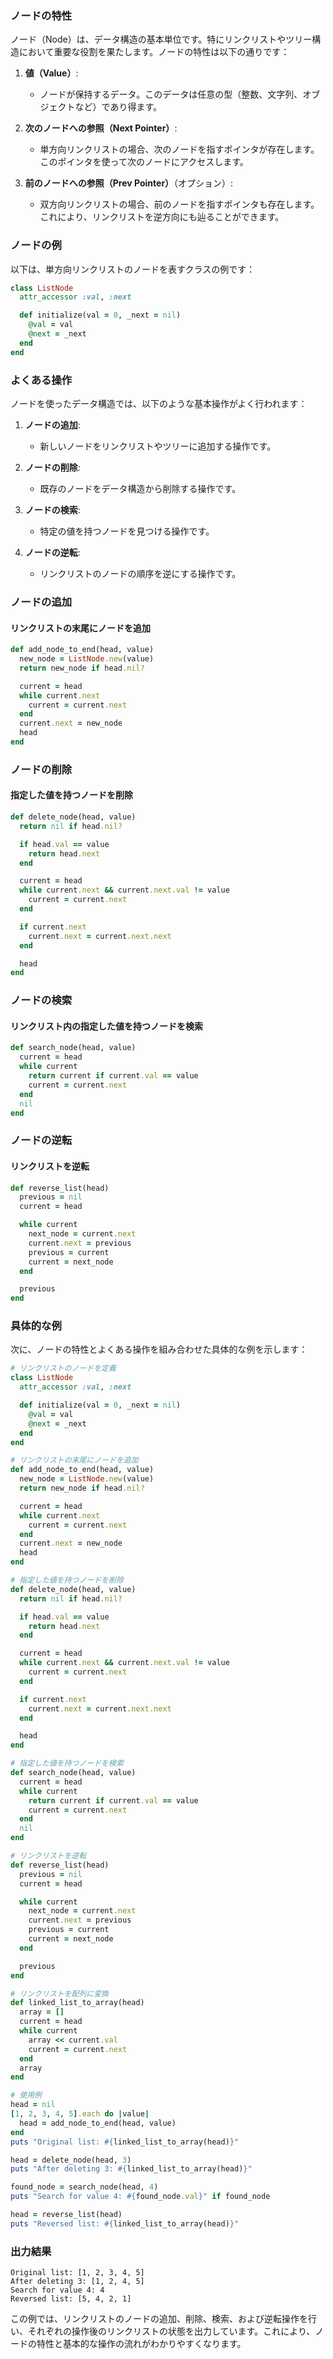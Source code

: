 ### ノードの特性

ノード（Node）は、データ構造の基本単位です。特にリンクリストやツリー構造において重要な役割を果たします。ノードの特性は以下の通りです：

1. **値（Value）**:

   - ノードが保持するデータ。このデータは任意の型（整数、文字列、オブジェクトなど）であり得ます。

2. **次のノードへの参照（Next Pointer）**:

   - 単方向リンクリストの場合、次のノードを指すポインタが存在します。このポインタを使って次のノードにアクセスします。

3. **前のノードへの参照（Prev Pointer）**（オプション）:
   - 双方向リンクリストの場合、前のノードを指すポインタも存在します。これにより、リンクリストを逆方向にも辿ることができます。

### ノードの例

以下は、単方向リンクリストのノードを表すクラスの例です：

```ruby
class ListNode
  attr_accessor :val, :next

  def initialize(val = 0, _next = nil)
    @val = val
    @next = _next
  end
end
```

### よくある操作

ノードを使ったデータ構造では、以下のような基本操作がよく行われます：

1. **ノードの追加**:

   - 新しいノードをリンクリストやツリーに追加する操作です。

2. **ノードの削除**:

   - 既存のノードをデータ構造から削除する操作です。

3. **ノードの検索**:

   - 特定の値を持つノードを見つける操作です。

4. **ノードの逆転**:
   - リンクリストのノードの順序を逆にする操作です。

### ノードの追加

#### リンクリストの末尾にノードを追加

```ruby
def add_node_to_end(head, value)
  new_node = ListNode.new(value)
  return new_node if head.nil?

  current = head
  while current.next
    current = current.next
  end
  current.next = new_node
  head
end
```

### ノードの削除

#### 指定した値を持つノードを削除

```ruby
def delete_node(head, value)
  return nil if head.nil?

  if head.val == value
    return head.next
  end

  current = head
  while current.next && current.next.val != value
    current = current.next
  end

  if current.next
    current.next = current.next.next
  end

  head
end
```

### ノードの検索

#### リンクリスト内の指定した値を持つノードを検索

```ruby
def search_node(head, value)
  current = head
  while current
    return current if current.val == value
    current = current.next
  end
  nil
end
```

### ノードの逆転

#### リンクリストを逆転

```ruby
def reverse_list(head)
  previous = nil
  current = head

  while current
    next_node = current.next
    current.next = previous
    previous = current
    current = next_node
  end

  previous
end
```

### 具体的な例

次に、ノードの特性とよくある操作を組み合わせた具体的な例を示します：

```ruby
# リンクリストのノードを定義
class ListNode
  attr_accessor :val, :next

  def initialize(val = 0, _next = nil)
    @val = val
    @next = _next
  end
end

# リンクリストの末尾にノードを追加
def add_node_to_end(head, value)
  new_node = ListNode.new(value)
  return new_node if head.nil?

  current = head
  while current.next
    current = current.next
  end
  current.next = new_node
  head
end

# 指定した値を持つノードを削除
def delete_node(head, value)
  return nil if head.nil?

  if head.val == value
    return head.next
  end

  current = head
  while current.next && current.next.val != value
    current = current.next
  end

  if current.next
    current.next = current.next.next
  end

  head
end

# 指定した値を持つノードを検索
def search_node(head, value)
  current = head
  while current
    return current if current.val == value
    current = current.next
  end
  nil
end

# リンクリストを逆転
def reverse_list(head)
  previous = nil
  current = head

  while current
    next_node = current.next
    current.next = previous
    previous = current
    current = next_node
  end

  previous
end

# リンクリストを配列に変換
def linked_list_to_array(head)
  array = []
  current = head
  while current
    array << current.val
    current = current.next
  end
  array
end

# 使用例
head = nil
[1, 2, 3, 4, 5].each do |value|
  head = add_node_to_end(head, value)
end
puts "Original list: #{linked_list_to_array(head)}"

head = delete_node(head, 3)
puts "After deleting 3: #{linked_list_to_array(head)}"

found_node = search_node(head, 4)
puts "Search for value 4: #{found_node.val}" if found_node

head = reverse_list(head)
puts "Reversed list: #{linked_list_to_array(head)}"
```

### 出力結果

```
Original list: [1, 2, 3, 4, 5]
After deleting 3: [1, 2, 4, 5]
Search for value 4: 4
Reversed list: [5, 4, 2, 1]
```

この例では、リンクリストのノードの追加、削除、検索、および逆転操作を行い、それぞれの操作後のリンクリストの状態を出力しています。これにより、ノードの特性と基本的な操作の流れがわかりやすくなります。
